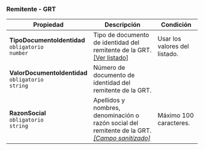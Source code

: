 ### Remitente - GRT

| Propiedad                                                    | Descripción                                                               | **Condición**                 |
| ------------------------------------------------------------ | ------------------------------------------------------------------------- | ----------------------------- |
| **TipoDocumentoIdentidad**  <br>`obligatorio`  <br>`number`  | Tipo de documento de identidad del remitente de la GRT.  <br>[[Ver listado]](../Listado/TipoDocumentoIdentidad.md) | Usar los valores del listado. |
| **ValorDocumentoIdentidad**  <br>`obligatorio`  <br>`string` | Número de documento de identidad del remitente de la GRT.                 |                               |
| **RazonSocial**  <br>`obligatorio`  <br>`string`             | Apellidos y nombres, denominación o razón social del remitente de la GRT.  <br>[_[Campo sanitizado]_](../Paginas/CampoSanitizado.md) | Máximo 100 caracteres.        |